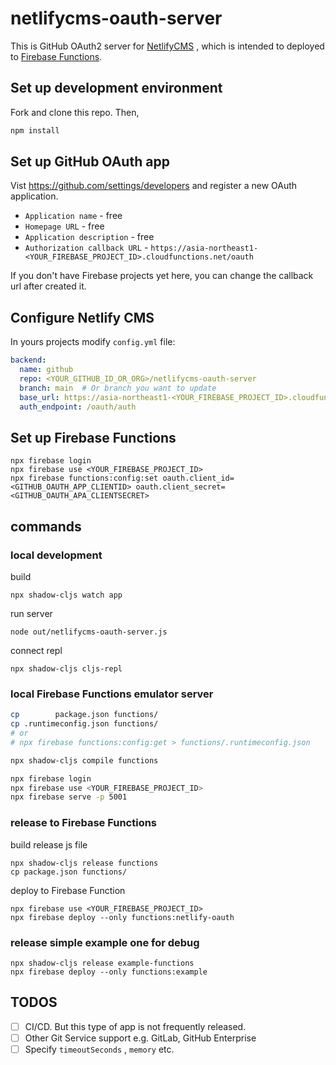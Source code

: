 # netlifycms-oauth-server

This is GitHub OAuth2 server for [NetlifyCMS](https://www.netlifycms.org/) , which is intended to deployed to [Firebase Functions](https://firebase.google.com/docs/functions).


## Set up development environment

Fork and clone this repo. Then,

```sh
npm install
```


## Set up GitHub OAuth app

Vist https://github.com/settings/developers and register a new OAuth application.

- `Application name` -  free
- `Homepage URL` -  free
- `Application description` - free
- `Authorization callback URL` - `https://asia-northeast1-<YOUR_FIREBASE_PROJECT_ID>.cloudfunctions.net/oauth`

If you don't have Firebase projects yet here, you can change the callback url after created it.


## Configure Netlify CMS

In yours projects modify `config.yml` file:

```yaml
backend:
  name: github
  repo: <YOUR_GITHUB_ID_OR_ORG>/netlifycms-oauth-server
  branch: main  # Or branch you want to update
  base_url: https://asia-northeast1-<YOUR_FIREBASE_PROJECT_ID>.cloudfunctions.net
  auth_endpoint: /oauth/auth
```


## Set up Firebase Functions

```
npx firebase login
npx firebase use <YOUR_FIREBASE_PROJECT_ID>
npx firebase functions:config:set oauth.client_id=<GITHUB_OAUTH_APP_CLIENTID> oauth.client_secret=<GITHUB_OAUTH_APA_CLIENTSECRET>
```


## commands

### local development

build

```
npx shadow-cljs watch app
```

run server

```
node out/netlifycms-oauth-server.js
```

connect repl

```
npx shadow-cljs cljs-repl
```


### local Firebase Functions emulator server

```sh
cp        package.json functions/
cp .runtimeconfig.json functions/
# or
# npx firebase functions:config:get > functions/.runtimeconfig.json

npx shadow-cljs compile functions

npx firebase login
npx firebase use <YOUR_FIREBASE_PROJECT_ID>
npx firebase serve -p 5001
```


### release to Firebase Functions

build release js file

```
npx shadow-cljs release functions
cp package.json functions/
```

deploy to Firebase Function

```
npx firebase use <YOUR_FIREBASE_PROJECT_ID>
npx firebase deploy --only functions:netlify-oauth
```


### release simple example one for debug

```
npx shadow-cljs release example-functions
npx firebase deploy --only functions:example
```

## TODOS

- [ ] CI/CD. But this type of app is not frequently released.
- [ ] Other Git Service support e.g. GitLab, GitHub Enterprise
- [ ] Specify `timeoutSeconds` , `memory` etc.
